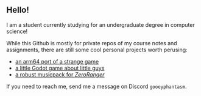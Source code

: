 ## Hello!

I am a student currently studying for an undergraduate degree in computer science!

While this Github is mostly for private repos of my course notes and assignments, there are still some cool personal projects worth perusing:

- [an arm64 port of a strange game](https://github.com/EzDzzIt/vsaarch64)
- [a little Godot game about little guys](https://github.com/KupaJablek/little_guys)
- [a robust musicpack for _ZeroRanger_](https://github.com/gPhantasm/zeroranger-green-arrange/tree/main)

If you need to reach me, send me a message on Discord `gooeyphantasm`. 
